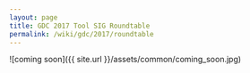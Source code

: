 ```yaml
---
layout: page
title: GDC 2017 Tool SIG Roundtable
permalink: /wiki/gdc/2017/roundtable
---
```


![coming soon]({{ site.url }}/assets/common/coming_soon.jpg)